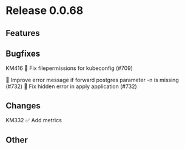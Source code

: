 # Release 0.0.68

## Features

## Bugfixes
KM416 🐛 Fix filepermissions for kubeconfig (#709)

🐛 Improve error message if forward postgres parameter -n is missing (#732)
🐛 Fix hidden error in apply application (#732)

## Changes
KM332 ✅ Add metrics

## Other

